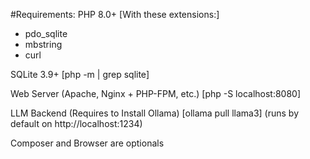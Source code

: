 #Requirements:
PHP 8.0+
[With these extensions:]
- pdo_sqlite
- mbstring
- curl

SQLite 3.9+
[php -m | grep sqlite]

Web Server (Apache, Nginx + PHP-FPM, etc.)
[php -S localhost:8080]

LLM Backend (Requires to Install Ollama)
[ollama pull llama3] (runs by default on http://localhost:1234)

Composer and Browser are optionals
